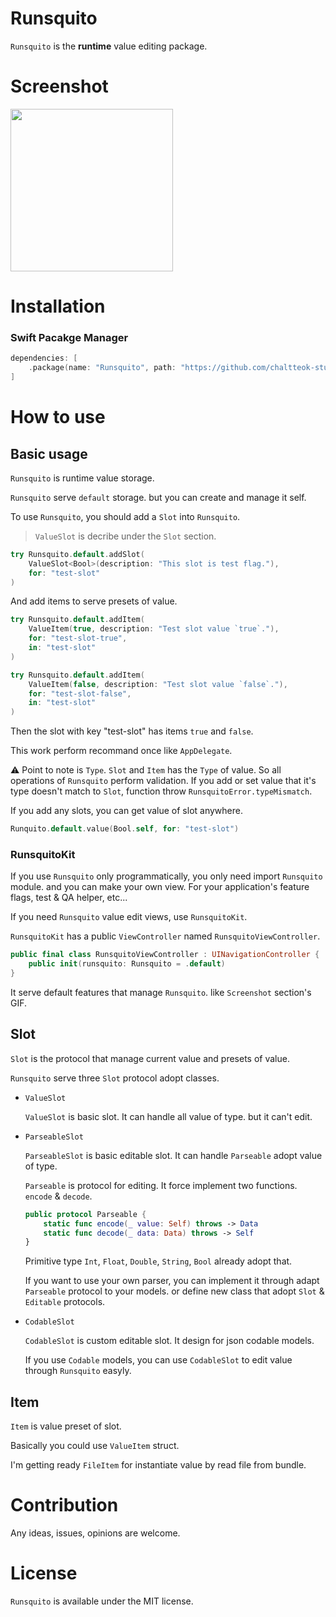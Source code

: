 # Runsquito
`Runsquito` is the **runtime** value editing package.

# Screenshot
<img src="https://i.imgur.com/sHPBnr2.gif" width=260 />

# Installation
### Swift Pacakge Manager
```swift
dependencies: [
    .package(name: "Runsquito", path: "https://github.com/chaltteok-studio/runsquito-ios", from: "1.1.0")
]
```

# How to use
## Basic usage
`Runsquito` is runtime value storage.

`Runsquito` serve `default` storage. but you can create and manage it self.

To use `Runsquito`, you should add a `Slot` into `Runsquito`.

> `ValueSlot` is decribe under the `Slot` section.

```swift
try Runsquito.default.addSlot(
    ValueSlot<Bool>(description: "This slot is test flag."),
    for: "test-slot"
)
```

And add items to serve presets of value.

```swift
try Runsquito.default.addItem(
    ValueItem(true, description: "Test slot value `true`."),
    for: "test-slot-true",
    in: "test-slot"
)

try Runsquito.default.addItem(
    ValueItem(false, description: "Test slot value `false`."),
    for: "test-slot-false",
    in: "test-slot"
)
```

Then the slot with key "test-slot" has items `true` and `false`.

This work perform recommand once like `AppDelegate`.

⚠️ Point to note is `Type`. `Slot` and `Item` has the `Type` of value. So all operations of `Runsquito` perform validation.
If you add or set value that it's type doesn't match to `Slot`, function throw `RunsquitoError.typeMismatch`.

If you add any slots, you can get value of slot anywhere.

```swift
Runquito.default.value(Bool.self, for: "test-slot")
```

### RunsquitoKit
If you use `Runsquito` only programmatically, you only need import `Runsquito` module. and you can make your own view. For your application's feature flags, test & QA helper, etc...

If you need `Runsquito` value edit views, use `RunsquitoKit`.

`RunsquitoKit` has a public `ViewController` named `RunsquitoViewController`.

```swift
public final class RunsquitoViewController : UINavigationController {
    public init(runsquito: Runsquito = .default)
}
```

It serve default features that manage `Runsquito`. like `Screenshot` section's GIF.

## Slot
`Slot` is the protocol that manage current value and presets of value.

`Runsquito` serve three `Slot` protocol adopt classes.

- `ValueSlot`

  `ValueSlot` is basic slot. It can handle all value of type. but it can't edit.
  
- `ParseableSlot`

  `ParseableSlot` is basic editable slot. It can handle `Parseable` adopt value of type.
  
  `Parseable` is protocol for editing. It force implement two functions. `encode` & `decode`.
  
  ```swift
  public protocol Parseable {
      static func encode(_ value: Self) throws -> Data
      static func decode(_ data: Data) throws -> Self
  }
  ```
  
  Primitive type `Int`, `Float`, `Double`, `String`, `Bool` already adopt that.
  
  If you want to use your own parser, you can implement it through adapt `Parseable` protocol to your models. or define new class that adopt `Slot` & `Editable` protocols.

- `CodableSlot`

  `CodableSlot` is custom editable slot. It design for json codable models.
  
  If you use `Codable` models, you can use `CodableSlot` to edit value through `Runsquito` easyly.

## Item
`Item` is value preset of slot.

Basically you could use `ValueItem` struct.

I'm getting ready `FileItem` for instantiate value by read file from bundle.

# Contribution

Any ideas, issues, opinions are welcome.

# License

`Runsquito` is available under the MIT license.
